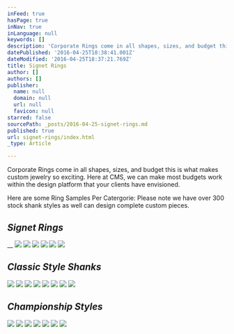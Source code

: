 ```yaml
---
inFeed: true
hasPage: true
inNav: true
inLanguage: null
keywords: []
description: 'Corporate Rings come in all shapes, sizes, and budget this is what makes custom jewelry so exciting. Here at CMS, we can make most budgets work within the design platform that your clients have envisioned. '
datePublished: '2016-04-25T18:38:41.001Z'
dateModified: '2016-04-25T18:37:21.769Z'
title: Signet Rings
author: []
authors: []
publisher:
  name: null
  domain: null
  url: null
  favicon: null
starred: false
sourcePath: _posts/2016-04-25-signet-rings.md
published: true
url: signet-rings/index.html
_type: Article

---
```

Corporate Rings come in all shapes, sizes, and budget this is what makes custom jewelry so exciting. Here at CMS, we can make most budgets work within the design platform that your clients have envisioned. 

Here are some Ring Samples Per Catergorie: Please note we have over 300 stock shank styles as well can design complete custom pieces.

## _Signet Rings_

__
![](https://the-grid-user-content.s3-us-west-2.amazonaws.com/412a65f9-a0be-4d9a-8a47-b976ff470c6a.jpg)
![](https://the-grid-user-content.s3-us-west-2.amazonaws.com/98ed3ca5-9e4e-4f07-b623-afda5fbca383.jpg)
![](https://s3-us-west-2.amazonaws.com/the-grid-img/p/87e821713ff2c44b56cf084bfac627868ff0fabc.jpg)
![](https://the-grid-user-content.s3-us-west-2.amazonaws.com/574ced81-0309-4bf2-93c4-a8500ac3c61b.jpg)
![](https://the-grid-user-content.s3-us-west-2.amazonaws.com/81ff91f9-47dc-4685-baf9-3cbe0332fd9c.jpg)
![](https://s3-us-west-2.amazonaws.com/the-grid-img/p/f8ed11d9ef3bc1a2b38d6199c9e3507a617680fb.jpg)

## _Classic Style Shanks_
![](https://the-grid-user-content.s3-us-west-2.amazonaws.com/b31f94d6-c55e-4168-8798-8c6cef8adce0.jpg)
![](https://the-grid-user-content.s3-us-west-2.amazonaws.com/c5c2d7af-2395-4352-a109-fab1d7d00469.jpg)
![](https://the-grid-user-content.s3-us-west-2.amazonaws.com/680503b5-2dbd-4325-bce0-72c31060c1ce.jpg)
![](https://the-grid-user-content.s3-us-west-2.amazonaws.com/89c0d039-d19a-424d-8945-fba00ac2ac3b.jpg)
![](https://the-grid-user-content.s3-us-west-2.amazonaws.com/64f7e2b3-190c-4ebf-8578-0617d66be32f.jpg)
![](https://the-grid-user-content.s3-us-west-2.amazonaws.com/1263b914-c1ad-4224-9633-a265eab115fd.jpg)
![](https://the-grid-user-content.s3-us-west-2.amazonaws.com/cfc51447-206a-4c31-a6f8-d6873bf476e0.jpg)
![](https://the-grid-user-content.s3-us-west-2.amazonaws.com/8d191cd4-7327-47d8-9661-33e156ccb483.jpg)

## _Championship Styles_
![](https://the-grid-user-content.s3-us-west-2.amazonaws.com/c5f114a1-af7c-485e-b2eb-e00578c9caee.jpg)
![](https://the-grid-user-content.s3-us-west-2.amazonaws.com/9f54d065-391d-4392-a692-70f600dd5e30.jpg)
![](https://the-grid-user-content.s3-us-west-2.amazonaws.com/5747bdab-7521-45f0-892b-5c3f21dd3f55.jpg)
![](https://the-grid-user-content.s3-us-west-2.amazonaws.com/3cdc447c-2f3b-480e-adbb-d13bdfb4efc1.jpg)
![](https://the-grid-user-content.s3-us-west-2.amazonaws.com/4f8b314b-a604-407f-bbf9-92a5979c3868.jpg)
![](https://the-grid-user-content.s3-us-west-2.amazonaws.com/a1178278-a08c-4787-9147-c7d3d27f1bbf.jpg)
![](https://the-grid-user-content.s3-us-west-2.amazonaws.com/8fdd08a0-a38d-4b7a-819d-75b8d4a0e289.jpg)